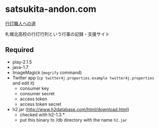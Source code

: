 satsukita-andon.com
===================

[行灯職人への道](http://satsukita-andon.com)

札幌北高校の行灯行列という行事の記録・支援サイト

Required
--------

- play-2.1.5
- java-1.7
- ImageMagick (`mogrify` command)
- Twitter app (`cp twitter4j.properties.example twitter4j.properties` and edit it)
  - consumer key
  - consumer secret
  - access token
  - access token secret
- h2.jar (http://www.h2database.com/html/download.html)
  - checked with h2-1.3.*
  - put this binary to /db directory with the name `h2.jar`
